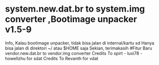 # system.new.dat.br to system.img converter ,Bootimage unpacker v1.5-9

Info, Kalau bootimage unpacker, tidak bisa jalan di internal/kartu sd
Hanya bisa jalan di direktori ~/ atau $HOME saja
Sekian, terimakasih
#Fitur Baru
vendor.new.dat.br to vendor.img converter
Credits To xpirt - luxi78 - howellzhu for sdat
Credits To Revanth for vdat
